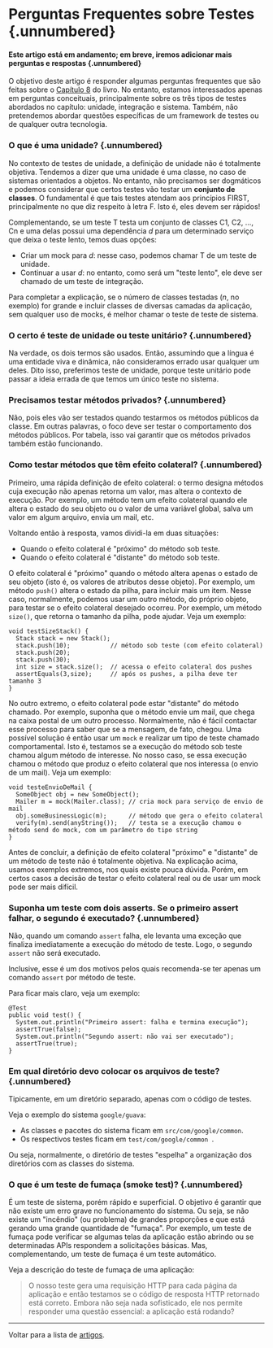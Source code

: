 # Perguntas Frequentes sobre Testes {.unnumbered}

#### Este artigo está em andamento; em breve, iremos adicionar mais perguntas e respostas {.unnumbered}

O objetivo deste artigo é responder algumas perguntas frequentes que são feitas
sobre o [Capítulo 8](https://engsoftmoderna.info/cap8.html) do livro. No entanto,
estamos interessados apenas em perguntas conceituais, principalmente sobre os 
três tipos de testes abordados no capítulo: unidade, integração e sistema. 
Também, não pretendemos abordar questões específicas de um framework 
de testes ou de qualquer outra tecnologia.

### O que é uma unidade? {.unnumbered}

No contexto de testes de unidade, a definição de unidade não é totalmente objetiva.
Tendemos a dizer que uma unidade é uma classe, no caso de sistemas
orientados a objetos. No entanto, não precisamos ser dogmáticos e podemos considerar 
que certos testes vão testar um **conjunto de classes**.
O fundamental é que tais testes atendam aos princípios FIRST, principalmente
no que diz respeito à letra F. Isto é, eles devem ser rápidos!

Complementando, se um teste T testa um conjunto de classes C1, C2, ..., Cn e
uma delas possui uma dependência *d* para um determinado serviço que deixa 
o teste lento, temos duas opções:

- Criar um mock para *d*: nesse caso, podemos chamar T de um 
  teste de unidade.
- Continuar a usar *d*: no entanto, como será um "teste lento", ele deve ser
chamado de um teste de integração.

Para completar a explicação, se o número de classes testadas (*n*, no exemplo)
for grande e incluir classes de diversas camadas da aplicação, sem qualquer
uso de mocks, é melhor chamar o teste de teste de sistema.

### O certo é teste de unidade ou teste unitário? {.unnumbered}

Na verdade, os dois termos são usados. Então, assumindo que a língua é uma
entidade viva e dinâmica, não consideramos errado usar qualquer um deles. 
Dito isso, preferimos teste de unidade, porque teste unitário pode passar a
ideia errada de que temos um único teste no sistema.

### Precisamos testar métodos privados? {.unnumbered}

Não, pois eles vão ser testados quando testarmos os métodos públicos da classe. 
Em outras palavras, o foco deve ser testar o comportamento dos métodos públicos. 
Por tabela, isso vai garantir que os métodos privados também estão funcionando.

### Como testar métodos que têm efeito colateral? {.unnumbered}

Primeiro, uma rápida definição de efeito colateral: o termo designa métodos 
cuja execução não apenas retorna um valor, mas altera o contexto de execução. 
Por exemplo, um método tem um efeito colateral quando ele altera o estado do 
seu objeto ou o valor de uma variável global, salva um valor em algum arquivo, 
envia um mail, etc.

Voltando então à resposta, vamos dividi-la em duas situações: 

* Quando o efeito colateral é "próximo" do método sob teste.
* Quando o efeito colateral é "distante" do método sob teste.

O efeito colateral é "próximo" quando o método altera apenas o 
estado de seu objeto (isto é, os valores de atributos desse objeto). 
Por exemplo, um método `push()` altera o estado da pilha, para 
incluir mais um item. Nesse caso, normalmente, podemos usar um 
outro método, do próprio objeto, para testar se o efeito colateral 
desejado ocorreu. Por exemplo, um método `size()`,  que retorna 
o tamanho da pilha, pode ajudar. Veja um exemplo:

```
void testSizeStack() {
  Stack stack = new Stack();
  stack.push(10);           // método sob teste (com efeito colateral)
  stack.push(20);
  stack.push(30);
  int size = stack.size();  // acessa o efeito colateral dos pushes
  assertEquals(3,size);     // após os pushes, a pilha deve ter tamanho 3
}
```

No outro extremo, o efeito colateral pode estar "distante" do método 
chamado. Por exemplo, suponha que o método envie um mail, que chega na caixa 
postal de um outro processo. Normalmente, não é fácil contactar esse processo 
para saber que se a mensagem, de fato, chegou. Uma possível solução é então 
usar um `mock` e realizar um tipo de teste chamado comportamental. Isto é, 
testamos se a execução do método sob teste chamou algum método de interesse. 
No nosso caso, se essa execução chamou o método que produz o efeito colateral 
que nos interessa (o envio de um mail). Veja um exemplo:

```
void testeEnvioDeMail {
  SomeObject obj = new SomeObject();	
  Mailer m = mock(Mailer.class); // cria mock para serviço de envio de mail
  obj.someBusinessLogic(m);      // método que gera o efeito colateral
  verify(m).send(anyString());   // testa se a execução chamou o método send do mock, com um parâmetro do tipo string
}
```

Antes de concluir, a definição de efeito colateral "próximo" e "distante" 
de um método de teste não é totalmente objetiva. Na explicação acima, usamos 
exemplos extremos, nos quais existe pouca dúvida. Porém, em certos casos 
a decisão de testar o efeito colateral real ou de usar um mock pode ser 
mais difícil.

### Suponha um teste com dois asserts. Se o primeiro assert falhar, o segundo é executado? {.unnumbered}

Não, quando um comando `assert` falha, ele levanta uma exceção que finaliza 
imediatamente a execução do método de teste. Logo, o segundo `assert` não será 
executado.

Inclusive, esse é um dos motivos pelos quais recomenda-se ter apenas um comando
`assert` por método de teste. 

Para ficar mais claro, veja um exemplo:

```
@Test
public void test() {
  System.out.println("Primeiro assert: falha e termina execução");
  assertTrue(false);
  System.out.println("Segundo assert: não vai ser executado");
  assertTrue(true);
}
```

### Em qual diretório devo colocar os arquivos de teste? {.unnumbered}

Tipicamente, em um diretório separado, apenas com o código de testes.

Veja o exemplo do sistema `google/guava`:

* As classes e pacotes do sistema ficam em `src/com/google/common`.
* Os respectivos testes ficam em `test/com/google/common `.

Ou seja, normalmente, o diretório de testes "espelha" a organização dos
diretórios com as classes do sistema.

### O que é um teste de fumaça (smoke test)? {.unnumbered}

É um teste de sistema, porém rápido e superficial. O objetivo é 
garantir que não existe um erro grave no funcionamento do sistema.
Ou seja, se não existe um "incêndio" (ou problema) de grandes
proporções e que está gerando uma grande quantidade de "fumaça".
Por exemplo, um teste de fumaça pode verificar se algumas telas da
aplicação estão abrindo ou se determinadas APIs respondem a
solicitações básicas. Mas, complementando, um teste de fumaça é um
teste automático. 

Veja a descrição do teste de fumaça de uma aplicação:

> O nosso teste gera uma requisição HTTP para cada página da aplicação e então 
> testamos se o código de resposta HTTP retornado está correto. Embora não seja
> nada sofisticado, ele nos permite responder uma questão essencial:
> a aplicação está rodando?


* * * 

Voltar para a lista de [artigos](./artigos.html).
